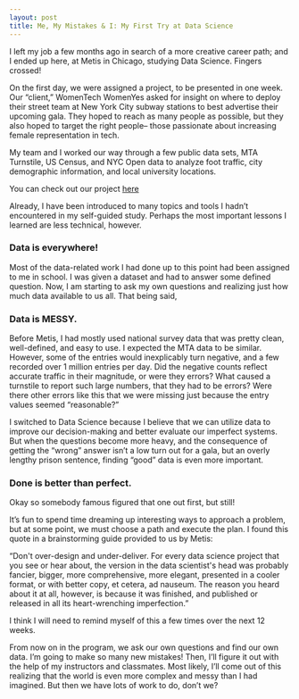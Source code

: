 ```yaml
---
layout: post
title: Me, My Mistakes & I: My First Try at Data Science
---
```


I left my job a few months ago in search of a more creative career path; and I ended up
here, at Metis in Chicago, studying Data Science. Fingers crossed!

On the first day, we were assigned a project, to be presented in one week. Our “client,”
WomenTech WomenYes asked for insight on where to deploy their street team at New York
City subway stations to best advertise their upcoming gala. They hoped to reach as many
people as possible, but they also hoped to target the right people– those passionate
about increasing female representation in tech. 

My team and I worked our way through a few public data sets, MTA Turnstile, US Census,
and NYC Open data to analyze foot traffic, city demographic information, and local
university locations. 
 
You can check out our project [here](https://github.com/camhilker/MTA-Turnstile-Analysis)


Already, I have been introduced to many topics and tools I hadn’t encountered in my self-guided study. Perhaps the most important lessons I learned are less technical, however. 


### Data is everywhere!

Most of the data-related work I had done up to this point had been assigned to me in school. I was given a dataset and had to answer some defined
question. Now, I am starting to ask my own questions and realizing just how much data available to us all. That being said, 


### Data is MESSY.

Before Metis, I had mostly used national survey data that was pretty clean, well-defined, and easy to use. I expected the MTA data to be similar.
However, some of the entries would inexplicably turn negative, and a few recorded over 1 million entries per day. Did the negative counts reflect
accurate traffic in their magnitude, or were they errors? What caused a turnstile to report such large numbers, that they had to be errors? Were there
other errors like this that we were missing just because the entry values seemed “reasonable?”

I switched to Data Science because I believe that we can utilize data to improve our decision-making and better evaluate our imperfect systems. But when
the questions become more heavy, and the consequence of getting the “wrong” answer isn’t a low turn out for a gala, but an overly lengthy prison
sentence, finding “good” data is even more important. 


### Done is better than perfect. 

Okay so somebody famous figured that one out first, but still!

It’s fun to spend time dreaming up interesting ways to approach a problem, but at some point, we must choose a path and execute the plan. I found this
quote in a brainstorming guide provided to us by Metis:

“Don't over-design and under-deliver. For every data science project that you see or hear about, the version in the data scientist's head was probably
fancier, bigger, more comprehensive, more elegant, presented in a cooler format, or with better copy, et cetera, ad nauseum. The reason you heard about
it at all, however, is because it was finished, and published or released in all its heart-wrenching imperfection.”

I think I will need to remind myself of this a few times over the next 12 weeks.

From now on in the program, we ask our own questions and find our own data. I’m going to make so many new mistakes! Then, I’ll figure it out with the
help of my instructors and classmates. Most likely, I’ll come out of this realizing that the world is even more complex and messy than I had imagined.
But then we have lots of work to do, don’t we?

